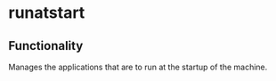 # runatstart

## Functionality

Manages the applications that are to run at the startup of the machine.
